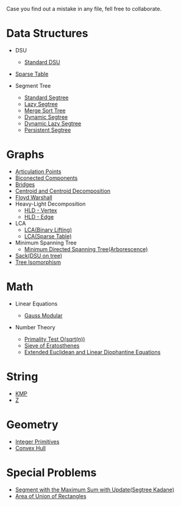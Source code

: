 Case you find out a mistake in any file, fell free to collaborate.

# Data Structures

- DSU 
    - [Standard DSU](https://github.com/PauloRobertoPC/Library/blob/master/Data%20Structures/DSU.cpp)

- [Sparse Table](https://github.com/PauloRobertoPC/Library/blob/master/Data%20Structures/SparseRMQ.cpp)

- Segment Tree
   - [Standard Segtree](https://github.com/PauloRobertoPC/Library/blob/master/Data%20Structures/Segtree.cpp)
   - [Lazy Segtree](https://github.com/PauloRobertoPC/Library/blob/master/Data%20Structures/SegtreeLazy.cpp)
   - [Merge Sort Tree](https://github.com/PauloRobertoPC/Library/blob/master/Data%20Structures/MergeSortTree.cpp)
   - [Dynamic Segtree](https://github.com/PauloRobertoPC/Library/blob/master/Data%20Structures/DynamicSeg.cpp)
   - [Dynamic Lazy Segtree](https://github.com/PauloRobertoPC/Library/blob/master/Data%20Structures/DynamicLazySeg.cpp)
   - [Persistent Segtree](https://github.com/PauloRobertoPC/Library/blob/master/Data%20Structures/PersistentSegtree.cpp)

# Graphs

- [Articulation Points](https://github.com/PauloRobertoPC/Library/blob/master/Graph/Articulation_Points.cpp)
- [Biconected Components](https://github.com/PauloRobertoPC/Library/blob/master/Graph/Biconected_Components.cpp)
- [Bridges](https://github.com/PauloRobertoPC/Library/blob/master/Graph/Bridge.cpp)
- [Centroid and Centroid Decomposition](https://github.com/PauloRobertoPC/Library/blob/master/Graph/centroid.cpp)
- [Floyd Warshall](https://github.com/PauloRobertoPC/Library/blob/master/Graph/FloydWarshall.cpp)
- Heavy-Light Decomposition
   - [HLD - Vertex](https://github.com/PauloRobertoPC/Library/blob/master/Graph/hld_vertex.cpp)
   - [HLD - Edge](https://github.com/PauloRobertoPC/Library/blob/master/Graph/hld_edge.cpp)
- LCA
    - [LCA(Binary Lifting)](https://github.com/PauloRobertoPC/Library/blob/master/Graph/LCABinaryLift.cpp)
    - [LCA(Sparse Table)](https://github.com/PauloRobertoPC/Library/blob/master/Graph/LCASparseTable.cpp)
- Minimum Spanning Tree
    - [Minimum Directed Spanning Tree(Arborescence)](https://github.com/PauloRobertoPC/Library/blob/master/Graph/MDST.cpp)
- [Sack(DSU on tree)](https://github.com/PauloRobertoPC/Library/blob/master/Graph/sack.cpp)
- [Tree Isomorphism](https://github.com/PauloRobertoPC/Library/blob/master/Graph/tree_iso.cpp)

# Math

- Linear Equations
    - [Gauss Modular](https://github.com/PauloRobertoPC/Library/blob/master/Math/gauss_mod.cpp)

- Number Theory
   - [Primality Test O(sqrt(n))](https://github.com/PauloRobertoPC/Library/blob/master/Math/isPrime.cpp)
   - [Sieve of Eratosthenes](https://github.com/PauloRobertoPC/Library/blob/master/Math/sieve.cpp)
   - [Extended Euclidean and Linear Diophantine Equations](https://github.com/PauloRobertoPC/Library/blob/master/Math/diophantine.cpp)

# String

- [KMP](https://github.com/PauloRobertoPC/Library/blob/master/String/KMP.cpp)
- [Z](https://github.com/PauloRobertoPC/Library/blob/master/String/Z.cpp)

# Geometry

- [Integer Primitives](https://github.com/PauloRobertoPC/Library/blob/master/Geometry/geometry_int.cpp)
- [Convex Hull](https://github.com/PauloRobertoPC/Library/blob/master/Geometry/convex_hull.cpp)

# Special Problems

- [Segment with the Maximum Sum with Update(Segtree Kadane)](https://github.com/PauloRobertoPC/Library/blob/master/Special%20Problems/SegKadane.cpp)
- [Area of Union of Rectangles](https://github.com/PauloRobertoPC/Library/blob/master/Special%20Problems/RectangleUnion.cpp)
